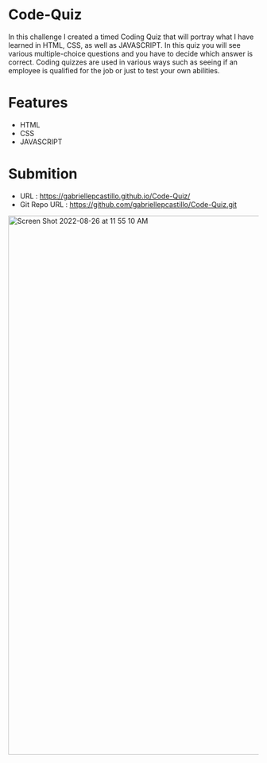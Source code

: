 # Code-Quiz
In this challenge I created a timed Coding Quiz that will portray what I have learned in HTML, CSS, as well as JAVASCRIPT. In this quiz you will see various multiple-choice questions and you have to decide which answer is correct. Coding quizzes are used in various ways such as seeing if an employee is qualified for the job or just to test your own abilities.  

# Features
* HTML
* CSS
* JAVASCRIPT

# Submition
* URL : https://gabriellepcastillo.github.io/Code-Quiz/
* Git Repo URL : https://github.com/gabriellepcastillo/Code-Quiz.git 
<img width="1083" alt="Screen Shot 2022-08-26 at 11 55 10 AM" src="https://user-images.githubusercontent.com/109112189/186945659-6aae0437-b87b-4382-a223-9bc9eef0bc45.png">
